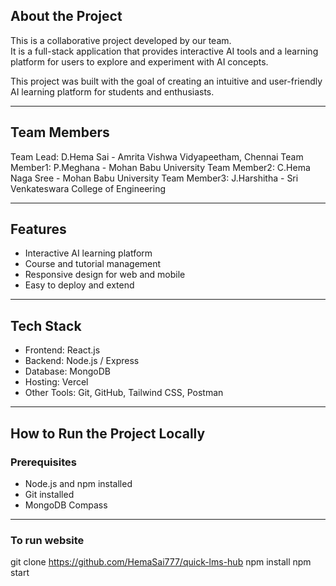 ## About the Project
This is a collaborative project developed by our team.  
It is a full-stack application that provides interactive AI tools and a learning platform for users to explore and experiment with AI concepts.  

This project was built with the goal of creating an intuitive and user-friendly AI learning platform for students and enthusiasts.

---

## Team Members
Team Lead: D.Hema Sai - Amrita Vishwa Vidyapeetham, Chennai
Team Member1: P.Meghana - Mohan Babu University
Team Member2: C.Hema Naga Sree - Mohan Babu University
Team Member3: J.Harshitha - Sri Venkateswara College of Engineering

---

## Features
- Interactive AI learning platform
- Course and tutorial management
- Responsive design for web and mobile
- Easy to deploy and extend

---

## Tech Stack
- Frontend: React.js
- Backend: Node.js / Express
- Database: MongoDB
- Hosting: Vercel
- Other Tools: Git, GitHub, Tailwind CSS, Postman

---

## How to Run the Project Locally

### Prerequisites
- Node.js and npm installed
- Git installed
- MongoDB Compass

---

### To run website
git clone https://github.com/HemaSai777/quick-lms-hub
npm install
npm start

